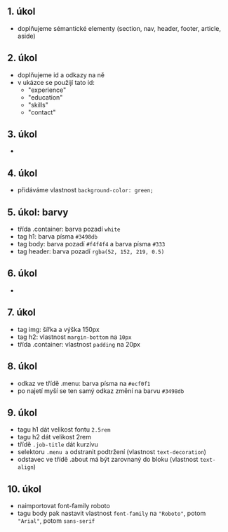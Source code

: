 ## 1. úkol

- doplňujeme sémantické elementy (section, nav, header, footer, article, aside)

## 2. úkol

- doplňujeme id a odkazy na ně
- v ukázce se použijí tato id:
  - "experience"
  - "education"
  - "skills"
  - "contact"

## 3. úkol

-

## 4. úkol

- přidáváme vlastnost `background-color: green;`

## 5. úkol: barvy

- třída .container: barva pozadí `white`
- tag h1: barva písma `#3498db`
- tag body: barva pozadí `#f4f4f4` a barva písma `#333`
- tag header: barva pozadí `rgba(52, 152, 219, 0.5)`

## 6. úkol

-

## 7. úkol

- tag img: šířka a výška 150px
- tag h2: vlastnost `margin-bottom` na `10px`
- třída .container: vlastnost `padding` na 20px

## 8. úkol

- odkaz ve třídě .menu: barva písma na `#ecf0f1`
- po najetí myší se ten samý odkaz změní na barvu `#3498db`

## 9. úkol

- tagu h1 dát velikost fontu `2.5rem`
- tagu h2 dát velikost 2rem
- třídě `.job-title` dát kurzívu
- selektoru `.menu a` odstranit podtržení (vlastnost `text-decoration`)
- odstavec ve třídě .about má být zarovnaný do bloku (vlastnost `text-align`)

## 10. úkol

- naimportovat font-family roboto
- tagu body pak nastavit vlastnost `font-family` na `"Roboto"`, potom `"Arial"`, potom `sans-serif`
